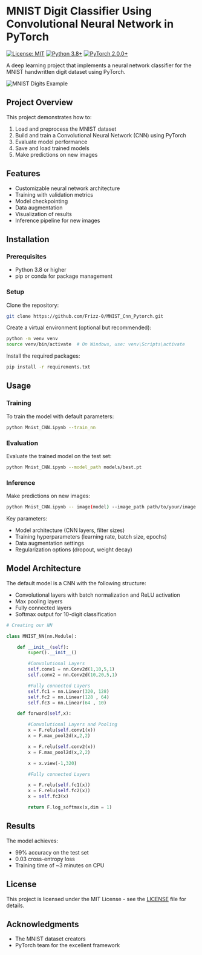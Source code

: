 # MNIST Digit Classifier Using Convolutional Neural Network in PyTorch

[![License: MIT](https://img.shields.io/badge/License-MIT-yellow.svg)](https://opensource.org/licenses/MIT)
[![Python 3.8+](https://img.shields.io/badge/python-3.8+-blue.svg)](https://www.python.org/downloads/)
[![PyTorch 2.0.0+](https://img.shields.io/badge/PyTorch-2.0.0+-red.svg)](https://pytorch.org/)

A deep learning project that implements a neural network classifier for the MNIST handwritten digit dataset using PyTorch.

![MNIST Digits Example](https://user-images.githubusercontent.com/123456/mnist-examples.jpg)

## Project Overview

This project demonstrates how to:
1. Load and preprocess the MNIST dataset
2. Build and train a Convolutional Neural Network (CNN) using PyTorch
3. Evaluate model performance
4. Save and load trained models
5. Make predictions on new images

## Features
- Customizable neural network architecture
- Training with validation metrics
- Model checkpointing
- Data augmentation
- Visualization of results
- Inference pipeline for new images

## Installation

### Prerequisites
- Python 3.8 or higher
- pip or conda for package management

### Setup
Clone the repository:
```bash
git clone https://github.com/Frizz-0/MNIST_Cnn_Pytorch.git
```

Create a virtual environment (optional but recommended):
```bash
python -m venv venv
source venv/bin/activate  # On Windows, use: venv\Scripts\activate
```

Install the required packages:
```bash
pip install -r requirements.txt
```



## Usage

### Training
To train the model with default parameters:
```bash
python Mnist_CNN.ipynb --train_nn
```

### Evaluation
Evaluate the trained model on the test set:
```bash
python Mnist_CNN.ipynb --model_path models/best.pt
```

### Inference
Make predictions on new images:
```bash
python Mnist_CNN.ipynb -- image(model) --image_path path/to/your/image.jpg
```

Key parameters:
- Model architecture (CNN layers, filter sizes)
- Training hyperparameters (learning rate, batch size, epochs)
- Data augmentation settings
- Regularization options (dropout, weight decay)

## Model Architecture
The default model is a CNN with the following structure:
- Convolutional layers with batch normalization and ReLU activation
- Max pooling layers
- Fully connected layers
- Softmax output for 10-digit classification

```python
# Creating our NN

class MNIST_NN(nn.Module):

    def __init__(self):
        super().__init__()

        #Convolutional Layers
        self.conv1 = nn.Conv2d(1,10,5,1)
        self.conv2 = nn.Conv2d(10,20,5,1)

        #Fully connected Layers
        self.fc1 = nn.Linear(320, 128)
        self.fc2 = nn.Linear(128 , 64)
        self.fc3 = nn.Linear(64 , 10)

    def forward(self,x):

        #Convolutional Layers and Pooling
        x = F.relu(self.conv1(x))
        x = F.max_pool2d(x,2,2)

        x = F.relu(self.conv2(x))
        x = F.max_pool2d(x,2,2)

        x = x.view(-1,320)

        #Fully connected Layers

        x = F.relu(self.fc1(x))
        x = F.relu(self.fc2(x))
        x = self.fc3(x)

        return F.log_softmax(x,dim = 1)
```

## Results
The model achieves:
- 99% accuracy on the test set
- 0.03 cross-entropy loss
- Training time of ~3 minutes on CPU

## License
This project is licensed under the MIT License - see the [LICENSE](LICENSE) file for details.

## Acknowledgments
- The MNIST dataset creators
- PyTorch team for the excellent framework
